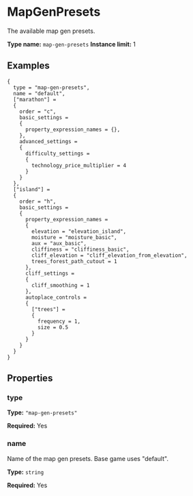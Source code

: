 # MapGenPresets

The available map gen presets.

**Type name:** `map-gen-presets`
**Instance limit:** 1

## Examples

```
{
  type = "map-gen-presets",
  name = "default",
  ["marathon"] =
  {
    order = "c",
    basic_settings =
    {
      property_expression_names = {},
    },
    advanced_settings =
    {
      difficulty_settings =
      {
        technology_price_multiplier = 4
      }
    }
  },
  ["island"] =
  {
    order = "h",
    basic_settings =
    {
      property_expression_names =
      {
        elevation = "elevation_island",
        moisture = "moisture_basic",
        aux = "aux_basic",
        cliffiness = "cliffiness_basic",
        cliff_elevation = "cliff_elevation_from_elevation",
        trees_forest_path_cutout = 1
      },
      cliff_settings =
      {
        cliff_smoothing = 1
      },
      autoplace_controls =
      {
        ["trees"] =
        {
          frequency = 1,
          size = 0.5
        }
      }
    }
  }
}
```

## Properties

### type

**Type:** `"map-gen-presets"`

**Required:** Yes

### name

Name of the map gen presets. Base game uses "default".

**Type:** `string`

**Required:** Yes

